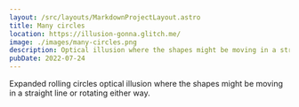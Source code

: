 ```yaml
---
layout: /src/layouts/MarkdownProjectLayout.astro
title: Many circles
location: https://illusion-gonna.glitch.me/
image: ./images/many-circles.png
description: Optical illusion where the shapes might be moving in a straight line or rotating either way.
pubDate: 2022-07-24
---
```

Expanded rolling circles optical illusion where the shapes might be moving in a straight line or rotating either way.